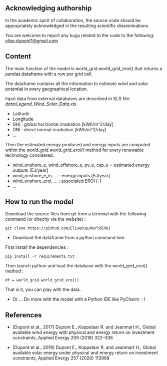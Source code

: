 ## Acknowledging authorship
In the academic spirit of collaboration, the source code should be appropriately acknowledged in the resulting scientific disseminations.

You are welcome to report any bugs related to the code to the following:
 elise.dupont1@gmail.com

## Content
The main function of the model is world_grid.world_grid_eroi() that returns a pandas.dataframe with a row per grid cell.

The dataframe contains all the information to estimate wind and solar potential in every geographical location.

Input data from external databases are described in XLS file: *data/Legend_Wind_Solar_Data.xls*
* Latitude
* Longitude
* GHI : global horizontal irradiation [kWh/m^2/day]
* DNI : direct normal irradiation [kWh/m^2/day]
* ...

Then the estimated energy produced and energy inputs are computed within the *world_grid.world_grid_eroi()* method for every renewable technology considered.

* wind_onshore_e, wind_offshore_e, pv_e, csp_e = estimated energy outputs [EJ/year]
* wind_onshore_e_in, ... : energy inputs [EJ/year]
* wind_onshore_eroi, ... : associated EROI [-]
* ...

## How to run the model
Download the source files from git from a terminal with the following command (or directly via the website) :

`git clone https://github.com/EliseDup/WorldEROI`

* Download the dataframe from a python command line. 

First install the dependencies :
  
`pip install -r requirements.txt`

Then launch python and load the database with the world_grid_eroi() method :

`df = world_grid.world_grid_eroi()`

That is it, you can play with the data.


* Or ... Do more with the model with a Python IDE like PyCharm :-)

## References
* [Dupont et al., 2017] Dupont E., Koppelaar R. and Jeanmart H., Global available wind energy with physical and energy return on investment constraints, Applied Energy 209 (2018) 322–338

* [Dupont et al., 2019] Dupont E., Koppelaar R. and Jeanmart H., Global available solar energy under physical and energy
return on investment constraints, Applied Energy 257 (2020) 113968